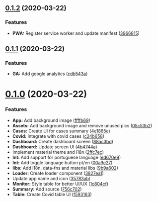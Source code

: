 ## [0.1.2](https://github.com/GuiMend/humanity-agains-coronavirus/compare/v0.1.1...v0.1.2) (2020-03-22)


### Features

* **PWA:** Register service worker and update manifest ([3966815](https://github.com/GuiMend/humanity-agains-coronavirus/commit/39668152b5ba8f04266698e01e408d93df39f3f0))



## [0.1.1](https://github.com/GuiMend/humanity-agains-coronavirus/compare/v0.1.0...v0.1.1) (2020-03-22)


### Features

* **GA:** Add google analytics ([cdb543a](https://github.com/GuiMend/humanity-agains-coronavirus/commit/cdb543a45e46d3e833af83960492a36fe643a41b))



# [0.1.0](https://github.com/GuiMend/humanity-agains-coronavirus/compare/v0.0.0...v0.1.0) (2020-03-22)


### Features

* **App:** Add background image ([ffffb69](https://github.com/GuiMend/humanity-agains-coronavirus/commit/ffffb69a7dbd7fa3f25dbed3f7cbf82defc12d47))
* **Assets:** Add background image and remove unused pics ([05c53b2](https://github.com/GuiMend/humanity-agains-coronavirus/commit/05c53b2c92dc675468063f3a281168e979198a11))
* **Cases:** Create UI for cases summary ([4e1865e](https://github.com/GuiMend/humanity-agains-coronavirus/commit/4e1865e81322613226e0fc909f359b630c64042d))
* **Covid:** Integrate with covid cases ([c24b658](https://github.com/GuiMend/humanity-agains-coronavirus/commit/c24b6587f4f2e3fea88448fcecf762d9d9594806))
* **Dashboard:** Create dashboard screen ([88ac3bd](https://github.com/GuiMend/humanity-agains-coronavirus/commit/88ac3bd17ab829b35083ed283e2328c052a7780b))
* **Dashboard:** Update screen UI ([4b4744a](https://github.com/GuiMend/humanity-agains-coronavirus/commit/4b4744a92348740f20d67f5fa79152a82a584559))
* Implement material theme and i18n ([2ffc7ec](https://github.com/GuiMend/humanity-agains-coronavirus/commit/2ffc7ec45f86876b8240accc8ca8e178e7e51953))
* **Int:** Add support for portuguese language ([ed670e9](https://github.com/GuiMend/humanity-agains-coronavirus/commit/ed670e9d14112270b265752de0c88a601b5dcaa7))
* **Int:** Add toggle language button pt/en ([00a9e27](https://github.com/GuiMend/humanity-agains-coronavirus/commit/00a9e276095e50ce512723451bd94c96a3ac4eb7))
* **libs:** Add i18n, data-fns and material libs ([9b9a602](https://github.com/GuiMend/humanity-agains-coronavirus/commit/9b9a60204e195e04e3a6b0c8b47a0cb6449c57a1))
* **Loader:** Create loader component ([3827ea1](https://github.com/GuiMend/humanity-agains-coronavirus/commit/3827ea1e9fba85e45650442bc38e58fd21fec80e))
* Update app name and icon ([35783ab](https://github.com/GuiMend/humanity-agains-coronavirus/commit/35783abcd96f5068c2f4132eaa4f8b4c5e388131))
* **Monitor:** Style table for better UI/UX ([1c804cf](https://github.com/GuiMend/humanity-agains-coronavirus/commit/1c804cfbe83b79e0034ce904d5a6e92a3c47bb15))
* **Summary:** Add source ([756c702](https://github.com/GuiMend/humanity-agains-coronavirus/commit/756c7023d7c1afe33a8dfc738eb0abab457d421a))
* **Table:** Create Covid table UI ([f593163](https://github.com/GuiMend/humanity-agains-coronavirus/commit/f593163909d9fdd6776d2ab207508117f6e55d08))



